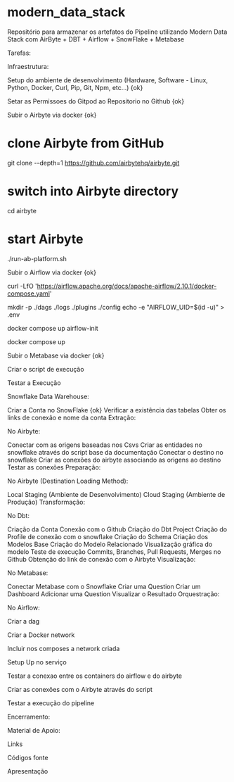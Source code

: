 # modern_data_stack

Repositório para armazenar os artefatos do Pipeline utilizando Modern Data Stack com AirByte + DBT + Airflow + SnowFlake + Metabase

Tarefas:

Infraestrutura:

Setup do ambiente de desenvolvimento (Hardware, Software - Linux, Python, Docker, Curl, Pip, Git, Npm, etc...) {ok}

Setar as Permissoes do Gitpod ao Repositorio no Github  {ok}

Subir o Airbyte via docker {ok}

# clone Airbyte from GitHub
git clone --depth=1 https://github.com/airbytehq/airbyte.git

# switch into Airbyte directory
cd airbyte

# start Airbyte
./run-ab-platform.sh

Subir o Airflow via docker {ok}

curl -LfO 'https://airflow.apache.org/docs/apache-airflow/2.10.1/docker-compose.yaml'

mkdir -p ./dags ./logs ./plugins ./config
echo -e "AIRFLOW_UID=$(id -u)" > .env

docker compose up airflow-init

docker compose up


Subir o Metabase via docker {ok}

Criar o script de execução 

Testar a Execução 

Snowflake Data Warehouse:

Criar a Conta no SnowFlake {ok}
Verificar a existência das tabelas 
Obter os links de conexão e nome da conta 
Extração:

No Airbyte:

Conectar com as origens baseadas nos Csvs 
Criar as entidades no snowflake através do script base da documentação 
Conectar o destino no snowflake 
Criar as conexões do airbyte associando as origens ao destino 
Testar as conexões 
Preparação:

No Airbyte (Destination Loading Method):

Local Staging (Ambiente de Desenvolvimento) 
Cloud Staging (Ambiente de Produção) 
Transformação:

No Dbt:

Criação da Conta 
Conexão com o Github 
Criação do Dbt Project 
Criação do Profile de conexão com o snowflake 
Criação do Schema 
Criação dos Modelos Base 
Criação do Modelo Relacionado 
Visualização gráfica do modelo 
Teste de execução 
Commits, Branches, Pull Requests, Merges no Github 
Obtenção do link de conexão com o Airbyte 
Visualização:

No Metabase:

Conectar Metabase com o Snowflake
Criar uma Question
Criar um Dashboard
Adicionar uma Question
Visualizar o Resultado
Orquestração:

No Airflow:

Criar a dag

Criar a Docker network

Incluir nos composes a network criada

Setup Up no serviço

Testar a conexao entre os containers do airflow e do airbyte

Criar as conexões com o Airbyte através do script

Testar a execução do pipeline

Encerramento:

Material de Apoio:

Links

Códigos fonte

Apresentação